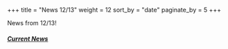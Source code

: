 +++
title = "News 12/13"
weight = 12
sort_by = "date"
paginate_by = 5
+++

News from 12/13!

##### [<i class="bi bi-bell-fill"></i> Current News](@/news/_index.md)
